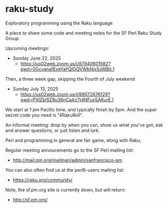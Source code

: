 # raku-study
Exploratory programming using the Raku language

A place to share some code and meeting notes for the SF Perl Raku Study Group.

Upcoming meetings:

*  Sunday June 22, 2025 
    *  https://us02web.zoom.us/j/87840601582?pwd=0GcvanafExeYaYQIGQVWbNix5oWBit.1

Then, a three week gap, skipping the Fourth of July weekend
*  Sunday July 13, 2025
    *  https://us02web.zoom.us/j/89072676129?pwd=PXIZbISZ8u36nCaAz7t4NFuxSAKurE.1



We start at 1 pm Pacific time, and typically finish by 5pm.
And the super secret code you need is "4RakuRoll".

An informal meeting: drop by when you can, show us what you've got,
ask and answer questions, or just listen and lurk.

Perl and programming in general are fair game, along with Raku, 

Regular meeting annoucements go to the SF Perl mailing list:

*  http://mail.pm.org/mailman/admin/sanfrancisco-pm

You can also often find us at the perl6-users mailing list:

*  https://raku.org/community/


Note, the sf.pm.org site is currently down, but will return:

*  http://sf.pm.org/


